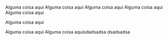 Alguma coisa aqui 
Alguma coisa aqui 
Alguma coisa aqui 
Alguma coisa aqui <br>Alguma coisa aqui 

Alguma coisa aqui 

Alguma coisa aqui 
Alguma coisa aquisdadsadsa
dsadsadsa
